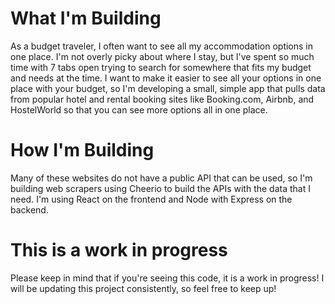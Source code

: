 # What I'm Building

As a budget traveler, I often want to see all my accommodation options in one place. I'm not overly picky about where I stay, but I've spent so much time with 7 tabs open trying to search for somewhere that fits my budget and needs at the time. I want to make it easier to see all your options in one place with your budget, so I'm developing a small, simple app that pulls data from popular hotel and rental booking sites like Booking.com, Airbnb, and HostelWorld so that you can see more options all in one place.

# How I'm Building

Many of these websites do not have a public API that can be used, so I'm building web scrapers using Cheerio to build the APIs with the data that I need. I'm using React on the frontend and Node with Express on the backend.

# This is a work in progress

Please keep in mind that if you're seeing this code, it is a work in progress! I will be updating this project consistently, so feel free to keep up!
